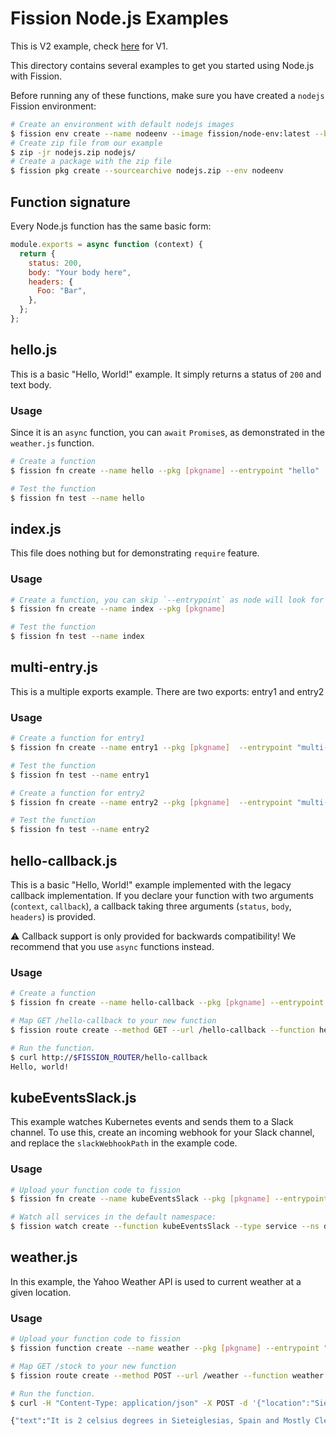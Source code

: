 # Fission Node.js Examples

This is V2 example, check [here](README_V1.md) for V1.

This directory contains several examples to get you started using Node.js with Fission.

Before running any of these functions, make sure you have created a `nodejs` Fission environment:

```bash
# Create an environment with default nodejs images
$ fission env create --name nodeenv --image fission/node-env:latest --builder fission/node-builder:latest
# Create zip file from our example
$ zip -jr nodejs.zip nodejs/
# Create a package with the zip file
$ fission pkg create --sourcearchive nodejs.zip --env nodeenv
```

## Function signature

Every Node.js function has the same basic form:

```javascript
module.exports = async function (context) {
  return {
    status: 200,
    body: "Your body here",
    headers: {
      Foo: "Bar",
    },
  };
};
```

## hello.js

This is a basic "Hello, World!" example. It simply returns a status of `200` and text body.

### Usage

Since it is an `async` function, you can `await` `Promise`s, as demonstrated in the `weather.js` function.

```bash
# Create a function
$ fission fn create --name hello --pkg [pkgname] --entrypoint "hello"

# Test the function
$ fission fn test --name hello
```

## index.js

This file does nothing but for demonstrating `require` feature.

### Usage

```bash
# Create a function, you can skip `--entrypoint` as node will look for `index.js` by default
$ fission fn create --name index --pkg [pkgname]

# Test the function
$ fission fn test --name index
```

## multi-entry.js

This is a multiple exports example. There are two exports: entry1 and entry2

### Usage

```bash
# Create a function for entry1
$ fission fn create --name entry1 --pkg [pkgname]  --entrypoint "multi-entry.entry1"

# Test the function
$ fission fn test --name entry1

# Create a function for entry2
$ fission fn create --name entry2 --pkg [pkgname]  --entrypoint "multi-entry.entry2"

# Test the function
$ fission fn test --name entry2
```

## hello-callback.js

This is a basic "Hello, World!" example implemented with the legacy callback implementation. If you declare your function with two arguments (`context`, `callback`), a callback taking three arguments (`status`, `body`, `headers`) is provided.

⚠️️ Callback support is only provided for backwards compatibility! We recommend that you use `async` functions instead.

### Usage

```bash
# Create a function
$ fission fn create --name hello-callback --pkg [pkgname] --entrypoint "hello-callback"

# Map GET /hello-callback to your new function
$ fission route create --method GET --url /hello-callback --function hello-callback

# Run the function.
$ curl http://$FISSION_ROUTER/hello-callback
Hello, world!
```

## kubeEventsSlack.js

This example watches Kubernetes events and sends them to a Slack channel. To use this, create an incoming webhook for your Slack channel, and replace the `slackWebhookPath` in the example code.

### Usage

```bash
# Upload your function code to fission
$ fission fn create --name kubeEventsSlack --pkg [pkgname] --entrypoint "hello-callback"

# Watch all services in the default namespace:
$ fission watch create --function kubeEventsSlack --type service --ns default
```

## weather.js

In this example, the Yahoo Weather API is used to current weather at a given location.

### Usage

```bash
# Upload your function code to fission
$ fission function create --name weather --pkg [pkgname] --entrypoint "weather"

# Map GET /stock to your new function
$ fission route create --method POST --url /weather --function weather

# Run the function.
$ curl -H "Content-Type: application/json" -X POST -d '{"location":"Sieteiglesias, Spain"}' http://$FISSION_ROUTER/weather

{"text":"It is 2 celsius degrees in Sieteiglesias, Spain and Mostly Clear"}
```
